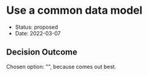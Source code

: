 # Use a common data model

* Status: proposed
* Date: 2022-03-07

## Decision Outcome

Chosen option: "", because comes out best.
